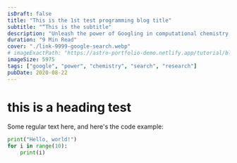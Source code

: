 ```yaml
---
isDraft: false
title: "This is the 1st test programming blog title"
subtitle: "“This is the subtitle"
description: "Unleash the power of Googling in computational chemistry research: accelerating discoveries, solving puzzles, and revolutionizing molecular understanding."
duration: "9 Min Read"
cover: "./link-9999-google-search.webp"
# imageExactPath: "https://astro-portfolio-demo.netlify.app/tutorial/blogs/programming/this-is-a-test-coding-post/link-9999-google-search.webp"
imageSize: 5975
tags: ["google", "power", "chemistry", "search", "research"]
pubDate: 2020-08-22
---
```


# this is a heading test

Some regular text here, and here's the code example:

```python
print("Hello, world!")
for i in range(10):
    print(i)
```
